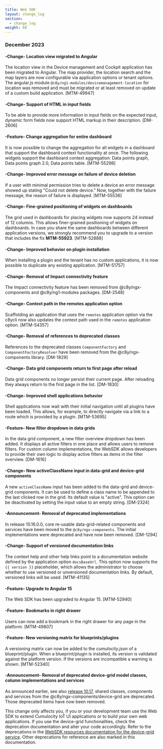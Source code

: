 ```yaml
---
title: Web SDK
layout: change_log
section:
  - change_log
weight: 60
---
```



### December 2023

#### -Change- Location view migrated to Angular

The location view in the Device management and Cockpit application has been migrated to Angular. The map provider, the location search and the map layers are now configurable via application options or tenant options. The angular.js module <code>@c8y/ng1-modules/devicemanagement-location</code> for location was removed and must be migrated or at least removed on update of a custom build application. [MTM-49947]

#### -Change- Support of HTML in input fields

To be able to provide more information in input fields on the expected input, dynamic form fields now support HTML markup in their description. [DM-2606]

#### -Feature- Change aggregation for entire dashboard

It is now possible to change the aggregation for all widgets in a dashboard that support the dashboard context functionality at once. The following widgets support the dashboard context aggregation: Data points graph, Data points graph 2.0, Data points table. [MTM-55298]

#### -Change- Improved error message on failure of device deletion

If a user with minimal permission tries to delete a device an error message showed up stating "Could not delete device."
Now, together with the failure message, the reason of failure is displayed. [MTM-55536]


#### -Change- Fine-grained positioning of widgets on dashboards

The grid used in dashboards for placing widgets now supports 24 instead of 12 columns. This allows finer-grained positioning of widgets on dashboards. In case you share the same dashboards between different application versions, we strongly recommend you to upgrade to a version that includes the fix <b>MTM-55923</b>. [MTM-52888]

#### -Change- Improved behavior on plugin installation

When installing a plugin and the tenant has no custom applications, it is now possible to duplicate any existing application. [MTM-51757]

#### -Change- Removal of Impact connectivity feature

The Impact connectivity feature has been removed from @c8y/ngx-components and @c8y/ng1-modules packages. [DM-2548]

#### -Change- Context path in the remotes application option

Scaffolding an application that uses the <code>remotes</code> application option via the c8ycli now also updates the context path used in the <code>remotes</code> application option. [MTM-54357]


#### -Change- Removal of references to deprecated classes

References to the deprecated classes <code>ComponentFactory</code> and <code>ComponentFactoryResolver</code> have been removed from the @c8y/ngx-components library. [DM-1829]


#### -Change- Data grid components return to first page after reload

Data grid components no longer persist their current page. After reloading they always return to the first page in the list. [DM-1830]


#### -Change- Improved shell applications behavior

Shell applications now wait with their initial navigation until all plugins have been loaded. This allows,
for example, to directly navigate via a link to a route which is provided by a plugin. [MTM-53695]


#### -Feature- New filter dropdown in data grids

In the data grid component, a new filter overview dropdown has been added. It displays all active filters in one place and allows users to remove filters.
For custom column implementations, the WebSDK allows developers to provide their own logic to display active filters as items in the filter overview. [DM-1616]


#### -Change- New activeClassName input in data-grid and device-grid components

A new <code>activeClassName</code> input has been added to the data-grid and device-grid components. It can be used to define a class name to be appended to the last clicked row in the grid. Its default value is "active". This option can be deactivated by setting the input value to an empty string. [DM-2324]


#### -Announcement- Removal of deprecated implementations

In release 10.16.0.0, core re-usable data-grid-related components and services have been moved to the <code>@c8y/ngx-components</code>. The initial implementations were deprecated and have now been removed. [DM-1294]


#### -Change- Support of versioned documentation links

The context help and other help links point to a documentation website defined by the application option <code>docsBaseUrl</code>. This option now supports the <code>{{ version }}</code> placeholder, which allows the administrator to choose whether to use versioned or unversioned documentation links. By default, versioned links will be used. [MTM-41135]


#### -Feature- Upgrade to Angular 15

The Web SDK has been upgraded to Angular 15. [MTM-52940]


#### -Feature- Bookmarks in right drawer

Users can now add a bookmark in the right drawer for any page in the platform. [MTM-49807]


#### -Feature- New versioning matrix for blueprints/plugins

A versioning matrix can now be added to the <i>cumulocity.json</i> of a blueprint/plugin. When a blueprint/plugin is installed, its version is validated against the platform version. If the versions are incompatible a warning is shown. [MTM-52340]


#### -Announcement- Removal of deprecated device-grid model classes, column implementations and services

As announced earlier, see also [release 10.17](https://cumulocity.com/releasenotes/release-10-17-0/announcements-10-17-0), shared classes, components and services from the @c8y/ngx-components/device-grid are deprecated. Those deprecated items have now been removed.

This change only affects you, if you or your development team use the Web SDK to extend Cumulocity IoT UI applications or to build your own web applications. If you use the device-grid functionalities, check the deprecation documentation and alter your code accordingly. Refer to the deprecations in the [WebSDK resources documentation for the device-grid service](http://resources.cumulocity.com/documentation/websdk/ngx-components/injectables/DeviceGridService.html). Other deprecations for reference are also marked in this documentation.
